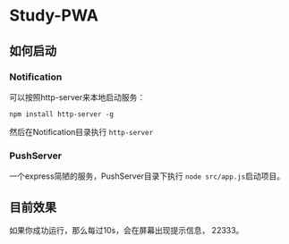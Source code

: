 # Study-PWA

## 如何启动

### Notification

可以按照http-server来本地启动服务：

```
npm install http-server -g
```

然后在Notification目录执行 `http-server`

### PushServer

一个express简陋的服务，PushServer目录下执行 `node src/app.js`启动项目。

## 目前效果

如果你成功运行，那么每过10s，会在屏幕出现提示信息， 22333。

